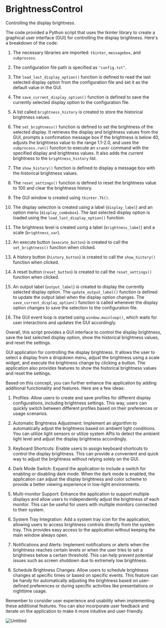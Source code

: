 # BrightnessControl
Controlling the display brightness.

The code provided a Python script that uses the tkinter library to create a graphical user interface (GUI) for controlling the display brightness. Here's a breakdown of the code:

1. The necessary libraries are imported: `tkinter`, `messagebox`, and `subprocess`.

2. The configuration file path is specified as `"config.txt"`.

3. The `load_last_display_option()` function is defined to read the last selected display option from the configuration file and set it as the default value in the GUI.

4. The `save_current_display_option()` function is defined to save the currently selected display option to the configuration file.

5. A list called `brightness_history` is created to store the historical brightness values.

6. The `set_brightness()` function is defined to set the brightness of the selected display. It retrieves the display and brightness values from the GUI, prompts a confirmation message box if the brightness is below 40, adjusts the brightness value to the range 1.1-2.0, and uses the `subprocess.run()` function to execute an `xrandr` command with the specified display and brightness values. It also adds the current brightness to the `brightness_history` list.

7. The `show_history()` function is defined to display a message box with the historical brightness values.

8. The `reset_settings()` function is defined to reset the brightness value to 100 and clear the brightness history.

9. The GUI window is created using `tkinter.Tk()`.

10. The display selection is created using a label (`display_label`) and an option menu (`display_combobox`). The last selected display option is loaded using the `load_last_display_option()` function.

11. The brightness level is created using a label (`brightness_label`) and a scale (`brightness_var`).

12. An execute button (`execute_button`) is created to call the `set_brightness()` function when clicked.

13. A history button (`history_button`) is created to call the `show_history()` function when clicked.

14. A reset button (`reset_button`) is created to call the `reset_settings()` function when clicked.

15. An output label (`output_label`) is created to display the currently selected display option. The `update_output_label()` function is defined to update the output label when the display option changes. The `save_current_display_option()` function is called whenever the display option changes to save the selection to the configuration file.

16. The GUI event loop is started using `window.mainloop()`, which waits for user interactions and updates the GUI accordingly.

Overall, this script provides a GUI interface to control the display brightness, save the last selected display option, show the historical brightness values, and reset the settings.

GUI application for controlling the display brightness. It allows the user to select a display from a dropdown menu, adjust the brightness using a scale widget, and execute the brightness change by clicking a button. The application also provides features to show the historical brightness values and reset the settings.

Based on this concept, you can further enhance the application by adding additional functionality and features. Here are a few ideas:

1. Profiles: Allow users to create and save profiles for different display configurations, including brightness settings. This way, users can quickly switch between different profiles based on their preferences or usage scenarios.

2. Automatic Brightness Adjustment: Implement an algorithm to automatically adjust the brightness based on ambient light conditions. You can utilize light sensors or utilize system APIs to detect the ambient light level and adjust the display brightness accordingly.

3. Keyboard Shortcuts: Enable users to assign keyboard shortcuts to control the display brightness. This can provide a convenient and quick way to adjust the brightness without relying solely on the GUI.

4. Dark Mode Switch: Expand the application to include a switch for enabling or disabling dark mode. When the dark mode is enabled, the application can adjust the display brightness and color scheme to provide a better viewing experience in low-light environments.

5. Multi-monitor Support: Enhance the application to support multiple displays and allow users to independently adjust the brightness of each monitor. This can be useful for users with multiple monitors connected to their system.

6. System Tray Integration: Add a system tray icon for the application, allowing users to access brightness controls directly from the system tray. This provides easy access to the application without keeping the main window always open.

7. Notifications and Alerts: Implement notifications or alerts when the brightness reaches certain levels or when the user tries to set a brightness below a certain threshold. This can help prevent potential issues such as screen shutdown due to extremely low brightness.

8. Schedule Brightness Changes: Allow users to schedule brightness changes at specific times or based on specific events. This feature can be handy for automatically adjusting the brightness based on user-defined preferences or during specific activities like presentations or nighttime usage.

Remember to consider user experience and usability when implementing these additional features. You can also incorporate user feedback and iterate on the application to make it more intuitive and user-friendly.

![Untitled](https://github.com/Coding-Crab/BrightnessControl/assets/121975087/b99e9693-0535-468c-b76a-2f792811d3d7)

